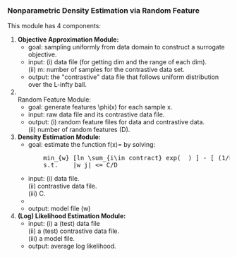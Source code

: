 <h3>Nonparametric Density Estimation via Random Feature</h3>

This module has 4 components:

<ol>

<li> <b>Objective Approximation Module:</b>

<ul>
<li>goal: sampling uniformly from data domain to construct a surrogate objective.
</li>

<li>input:  (i)  data file (for getting dim and the range of each dim). <br>
	    (ii) m: number of samples for the contrastive data set.
</li>

<li>output: the "contrastive" data file that follows uniform distribution over the L-infty ball.
</li>
</ul>

</li>

<li> <br>Random Feature Module:</b>

<ul>
<li> goal: generate features \phi(x) for each sample x. </li>

<li> input: raw data file and its contrastive data file. </li>

<li> output: (i)  random feature files for data and contrastive data.<br>
	     (ii) number of random features (D). 
</li>
</ul>

</li>

<li> <b>Density Estimation Module:</b>

<ul>	
<li>goal: estimate the function f(x)=<w, \phi(x)> by solving: <br>
<pre>
	min_{w} [ln \sum_{i\in contract} exp( <w,\phi(x_i)> ) ] - [ (1/N)\sum_{i\in data} <w,\phi(x_i)> ]
	s.t.	|w_j| <= C/D
</pre>
</li>
<li>
input:  (i)  data file. <br>
	(ii) contrastive data file. <br>
	(iii) C.
<li>
<li>
output: model file (w)
</li>
</ul>

</li>

<li> <b>(Log) Likelihood Estimation Module:</b>

<ul>
<li>
input:	(i)   a (test) data file <br>
	(ii)  a (test) contrastive data file. <br>
	(iii) a model file.
</li>
<li>
output:	average log likelihood.
</li>
</ul>

</li>

</ol>

